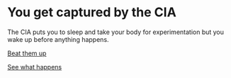# You get captured by the CIA
The CIA puts you to sleep and take your body for experimentation but you wake up before anything happens.

[Beat them up](Escape.md)

[See what happens](Dead.md)